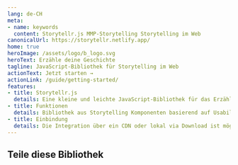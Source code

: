 ```yaml
---
lang: de-CH
meta:
- name: keywords
  content: Storytellr.js MMP-Storytelling Storytelling im Web
canonicalUrl: https://storytellr.netlify.app/
home: true
heroImage: /assets/logo/b_logo.svg
heroText: Erzähle deine Geschichte
tagline: JavaScript-Bibliothek für Storytelling im Web
actionText: Jetzt starten →
actionLink: /guide/getting-started/
features:
- title: Storytellr.js
  details: Eine kleine und leichte JavaScript-Bibliothek für das Erzählen von Geschichten im Web.
- title: Funktionen
  details: Bibliothek aus Storytelling Komponenten basierend auf Usability-Tests. 
- title: Einbindung
  details: Die Integration über ein CDN oder lokal via Download ist möglich.
---
```



## Teile diese Bibliothek
<social-share
:tags="['Storytellr.js', 'Storytelling Library', 'TellYourStory!']"
/>
